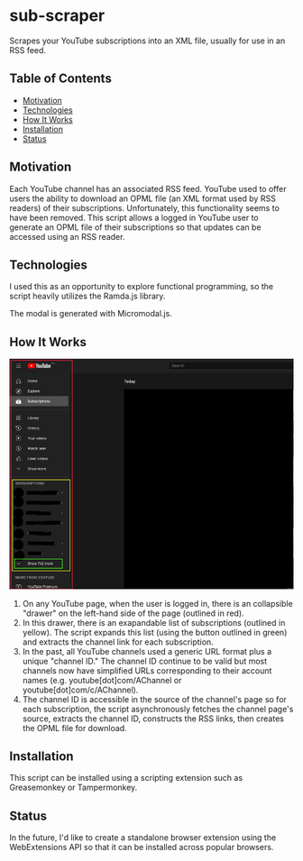 # sub-scraper
Scrapes your YouTube subscriptions into an XML file, usually for use in an RSS feed. 

## Table of Contents
* [Motivation](https://github.com/antidipyramid/sub-scraper#motivation)
* [Technologies](https://github.com/antidipyramid/sub-scraper#technologies)
* [How It Works](https://github.com/antidipyramid/sub-scraper#how-it-works)
* [Installation](https://github.com/antidipyramid/sub-scraper#installation)
* [Status](https://github.com/antidipyramid/sub-scraper#status)

## Motivation
Each YouTube channel has an associated RSS feed. YouTube used to offer users the ability to download an OPML file (an XML format used by RSS readers) of their subscriptions. Unfortunately, this functionality seems to have been removed. This script allows a logged in YouTube user to generate an OPML file of their subscriptions so that updates can be accessed using an RSS reader.

## Technologies
I used this as an opportunity to explore functional programming, so the script heavily utilizes the Ramda.js library.

The modal is generated with Micromodal.js.

## How It Works
![Youtube Screenshot](images/youtube_screenshot.png)
1. On any YouTube page, when the user is logged in, there is an collapsible "drawer" on the left-hand side of the page (outlined in red).
2. In this drawer, there is an exapandable list of subscriptions (outlined in yellow). The script expands this list (using the button outlined in green) and extracts the channel link for each subscription.
3. In the past, all YouTube channels used a generic URL format plus a unique "channel ID." The channel ID continue to be valid but most channels now have simplified URLs corresponding to their account names (e.g. youtube[dot]com/AChannel or youtube[dot]com/c/AChannel).
4. The channel ID is accessible in the source of the channel's page so for each subscription, the script asynchronously fetches the channel page's source, extracts the channel ID, constructs the RSS links, then creates the OPML file for download.

## Installation
This script can be installed using a scripting extension such as Greasemonkey or Tampermonkey. 

## Status
In the future, I'd like to create a standalone browser extension using the WebExtensions API so that it can be installed across popular browsers.
